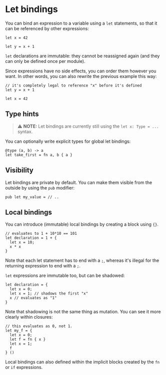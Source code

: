 # Let bindings

You can bind an expression to a variable using a `let` statements, so that it can be referenced by other expressions:

```kestrel
let x = 42

let y = x + 1
```

`let` declarations are immutable: they cannot be reassigned again (and they can only be defined once per module).

Since expressions have no side effects, you can order them however you want. In other words, you can also rewrite the previous example this way:

```kestrel
// it's completely legal to reference "x" before it's defined
let y = x + 1

let x = 42
```

## Type hints

> ⚠️ **NOTE:** Let bindings are currently still using the `let x: Type = ...` syntax.

You can optionally write explicit types for global let bindings:

```kestrel
@type (a, b) -> a
let take_first = fn a, b { a }
```

## Visibility

Let bindings are private by default. You can make them visible from the outside by using the `pub` modifier:

```kestrel
pub let my_value = // ..
```

## Local bindings

You can introduce (immutable) local bindings by creating a block using `{}`.

```kestrel
// evaluates to 1 + 10*10 == 101
let declaration = 1 + {
  let x = 10;
  x * x
}
```

Note that each let statement has to end with a `;`, whereas it's illegal for the returning expression to end with a `;`.

`let` expressions are immutable too, but can be shadowed:

```kestrel
let declaration = {
  let x = 0;
  let x = 1; // shadows the first "x"
  x // evaluates as "1"
}
```

Note that shadowing is not the same thing as mutation. You can see it more clearly within closures:

```kestrel
// this evaluates as 0, not 1.
let my_f = {
  let x = 0;
  let f = fn { x }
  let x = 1;
  f
} ()
```

Local bindings can also defined within the implicit blocks created by the `fn` or `if` expressions.

